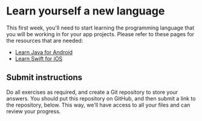 # Learn yourself a new language

This first week, you'll need to start learning the programming language that you will be working in for your app projects. Please refer to these pages for the resources that are needed:

- [Learn Java for Android](/android/learn-java)
- [Learn Swift for iOS](/ios/learn-swift)

## Submit instructions

Do all exercises as required, and create a Git repository to store your answers. You should put this repository on GitHub, and then submit a link to the repository, below. This way, we'll have access to all your files and can review your progress.
